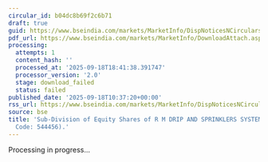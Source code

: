 ```yaml
---
circular_id: b04dc8b69f2c6b71
draft: true
guid: https://www.bseindia.com/markets/MarketInfo/DispNoticesNCirculars.aspx?Noticeid={65501DCA-AE65-42C3-AEEF-EA1233632A90}&noticeno=20250918-18&dt=09/18/2025&icount=18&totcount=63&flag=0
pdf_url: https://www.bseindia.com/markets/MarketInfo/DownloadAttach.aspx?id=20250918-18&attachedId=
processing:
  attempts: 1
  content_hash: ''
  processed_at: '2025-09-18T18:41:38.391747'
  processor_version: '2.0'
  stage: download_failed
  status: failed
published_date: '2025-09-18T10:37:20+00:00'
rss_url: https://www.bseindia.com/markets/MarketInfo/DispNoticesNCirculars.aspx?Noticeid={65501DCA-AE65-42C3-AEEF-EA1233632A90}&noticeno=20250918-18&dt=09/18/2025&icount=18&totcount=63&flag=0
source: bse
title: 'Sub-Division of Equity Shares of R M DRIP AND SPRINKLERS SYSTEMS LTD (Scrip
  Code: 544456).'
---
```


Processing in progress...